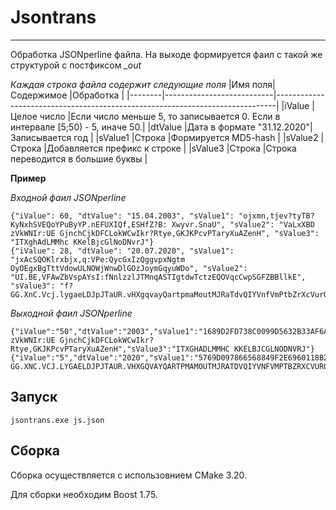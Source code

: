 # Jsontrans
***
Обработка JSONperline файла.
На выходе формируется фаил с такой же структурой с постфиксом *_out*

*Каждая строка файла содержит следующие поля*
|Имя поля|Содержимое                 |Обработка                                                                     |
|--------|---------------------------|------------------------------------------------------------------------------|
|iValue  |Целое число                |Если число меньше 5, то записывается 0. Если в интервале [5;50) - 5, иначе 50.|
|dtValue |Дата в формате "31.12.2020"|Записывается год                                                              |
|sValue1 |Строка                     |Формируется MD5-hash                                                          |
|sValue2 |Строка                     |Добавляется префикс к строке                                                  |
|sValue3 |Строка                     |Строка переводится в большие буквы                                            |

**Пример**

*Входной фаил JSONperline*
```
{"iValue": 60, "dtValue": "15.04.2003", "sValue1": "ojxmn,tjev?tyTB?KyNxhSVEQoYPuByYP.nEFUXIQf,ESHfZ?B: Xwyvr.SnaU", "sValue2": "VaLxXBD zVkWNIr:UE GjnchCjkDFCLokWCwIkr?Rtye,GKJKPcvPTaryXuAZenH", "sValue3": "ITXghAdLMMhc KKelBjcGlNoDNvrJ"}
{"iValue": 28, "dtValue": "20.07.2020", "sValue1": "jxAcSQOKlrxbjx,q:VPe:QycGxIzQggvpxNgtm OyOEgxBgTttVdowULNOWjWnwDlGOzJoymGqyuWDo", "sValue2": "UI.BE,VFAwZbVspAYsI:fNnlzzlJTMnqASTIgtdwTctzEQOVqcCwpSGFZBBllkE", "sValue3": "f?GG.XnC.Vcj.lygaeLDJpJTaUR.vHXgqvayQartpmaMoutMJRaTdvQIYVnfVmPtbZrXcVurQAkBGAj,"}
```

*Выходной фаил JSONperline*
```
{"iValue":"50","dtValue":"2003","sValue1":"1689D2FD738C0099D5632B33AF6A39A2","sValue2":"PREFIX_VaLxXBD zVkWNIr:UE GjnchCjkDFCLokWCwIkr?Rtye,GKJKPcvPTaryXuAZenH","sValue3":"ITXGHADLMMHC KKELBJCGLNODNVRJ"}
{"iValue":"5","dtValue":"2020","sValue1":"5769D097866568849F2E6960118B2E81","sValue2":"PREFIX_UI.BE,VFAwZbVspAYsI:fNnlzzlJTMnqASTIgtdwTctzEQOVqcCwpSGFZBBllkE","sValue3":"F?GG.XNC.VCJ.LYGAELDJPJTAUR.VHXGQVAYQARTPMAMOUTMJRATDVQIYVNFVMPTBZRXCVURQAKBGAJ,"}
```

## Запуск
`jsontrans.exe js.json`

## Сборка
Сборка осуществляется с использовнием CMake 3.20.

Для сборки необходим Boost 1.75.